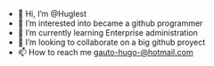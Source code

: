 - 👋 Hi, I’m @Huglest
- 👀 I’m interested into became a github programmer
- 🌱 I’m currently learning Enterprise administration
- 💞️ I’m looking to collaborate on a big github proyect
- 📫 How to reach me gauto-hugo-@hotmail.com

<!---
Huglest/Huglest is a ✨ special ✨ repository because its `README.md` (this file) appears on your GitHub profile.
You can click the Preview link to take a look at your changes.
--->
